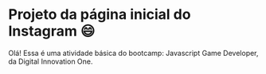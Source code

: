 # Projeto da página inicial do Instagram :smile:

Olá! Essa é uma atividade básica do bootcamp: Javascript Game Developer, da Digital Innovation One.